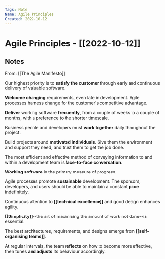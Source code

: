 ```yaml
---
Tags: Note
Name: Agile Principles
Created: 2022-10-12
---
```

# Agile Principles - [[2022-10-12]]
## Notes
From: [[The Agile Manifesto]]

Our highest priority is to **satisfy the customer** through early and continuous delivery of valuable software.

**Welcome changing** requirements, even late in development. Agile processes harness change for the customer's competitive advantage.

**Deliver** working software **frequently**, from a couple of weeks to a couple of months, with a preference to the shorter timescale.

Business people and developers must **work together** daily throughout the project.

Build projects around **motivated individuals**. Give them the environment and support they need, and trust them to get the job done.

The most efficient and effective method of conveying information to and within a development team is **face-to-face conversation**.

**Working software** is the primary measure of progress.

Agile processes promote **sustainable** development. The sponsors, developers, and users should be able to maintain a constant **pace** indefinitely.

Continuous attention to **[[technical excellence]]** and good design enhances agility.

**[[Simplicity]]**--the art of maximising the amount of work not done--is essential. 

The best architectures, requirements, and designs emerge from **[[self-organising teams]]**.

At regular intervals, the team **reflects** on how to become more effective, then tunes **and adjusts** its behaviour accordingly.